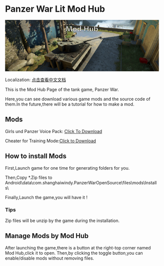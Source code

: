 # Panzer War Lit Mod Hub

![ModHub](https://github.com/Doreamonsky/Panzer-War-Lit-Mod/blob/master/Pics/ModHub.jpg?raw=true)

Localization:
[点击查看中文文档](https://github.com/Doreamonsky/Panzer-War-Lit-Mod/wiki/%E6%A8%A1%E7%BB%84%E4%B8%8B%E8%BD%BD%E6%8C%87%E5%8D%97)

This is the Mod Hub Page of the tank game, Panzer War.

Here,you can see download various game mods and the source code of them.In the future,there will be a tutorial for how to make a mod.

## Mods

Girls und Panzer Voice Pack: [Click To Download](https://github.com/Doreamonsky/Panzer-War-Lit-Mod/releases/tag/GPVoicePack)

Cheater for Training Mode:[Click to Download](https://github.com/Doreamonsky/Panzer-War-Lit-Mod/releases/tag/CFT)

## How to install Mods

First,Launch game for one time for generating folders for you.

Then,Copy \*.Zip files to Android\data\com.shanghaiwindy.PanzerWarOpenSource\files\mods\Installs\

Finally,Launch the game,you will have it !

### Tips

Zip files will be unzip by the game during the installation.

## Manage Mods by Mod Hub

After launching the game,there is a button at the right-top corner named Mod Hub,click it to open.
Then,by clicking the toggle button,you can enable/disable mods without removing files.
